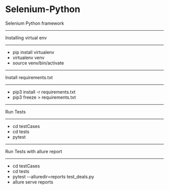 # Selenium-Python
Selenium Python framework

**********************
Installing virtual env 
**********************
- pip install virtualenv
- virtualenv venv
- source venv/bin/activate


**********************
Install requirements.txt
**********************
- pip3 install -r requirements.txt
- pip3 freeze > requirements.txt

**********************
Run Tests
**********************
- cd testCases
- cd tests
- pytest

****************************
Run Tests with allure report
****************************
- cd testCases
- cd tests
- pytest --alluredir=reports test_deals.py
- allure serve reports